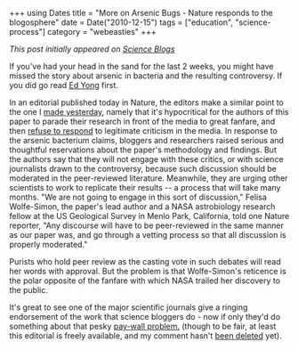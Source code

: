 +++
using Dates
title = "More on Arsenic Bugs - Nature responds to the blogosphere"
date = Date("2010-12-15")
tags = ["education", "science-process"]
category = "webeasties"
+++

_This post initially appeared on [Science Blogs](http://scienceblogs.com/webeasties)_

If you've had your head in the sand for the last 2 weeks, you might have missed the story about arsenic in bacteria and the resulting controversy. If you did go read [Ed Yong](http://goo.gl/079bu) first.

In an editorial published today in Nature, the editors make a similar point to the one I [made yesterday](http://scienceblogs.com/webeasties/2010/12/science_in_government_policy.php), namely that it's hypocritical for the authors of this paper to parade their research in front of the media to great fanfare, and then [refuse to respond](http://www.slate.com/id/2276919/) to legitimate criticism in the media. 
In response to the arsenic bacterium claims, bloggers and researchers raised serious and thoughtful reservations about the paper's methodology and findings. But the authors say that they will not engage with these critics, or with science journalists drawn to the controversy, because such discussion should be moderated in the peer-reviewed literature. Meanwhile, they are urging other scientists to work to replicate their results -- a process that will take many months. "We are not going to engage in this sort of discussion," Felisa Wolfe-Simon, the paper's lead author and a NASA astrobiology research fellow at the US Geological Survey in Menlo Park, California, told one Nature reporter, "Any discourse will have to be peer-reviewed in the same manner as our paper was, and go through a vetting process so that all discussion is properly moderated."

Purists who hold peer review as the casting vote in such debates will read her words with approval. But the problem is that Wolfe-Simon's reticence is the polar opposite of the fanfare with which NASA trailed her discovery to the public.

It's great to see one of the major scientific journals give a ringing endorsement of the work that science bloggers do - now if only they'd do something about that pesky [pay-wall problem.](http://scienceblogs.com/webeasties/2010/06/should_scientists_blog.php) (though to be fair, at least this editorial is freely available, and my comment hasn't [been deleted](http://scienceblogs.com/webeasties/2010/09/thanks_for_making_my_point_nat.php) yet).

      
  
